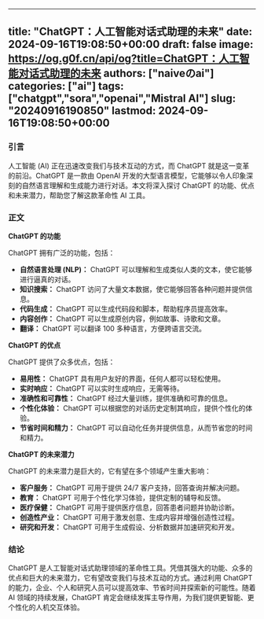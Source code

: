 
---
title: "ChatGPT：人工智能对话式助理的未来"
date: 2024-09-16T19:08:50+00:00
draft: false
image: https://og.g0f.cn/api/og?title=ChatGPT：人工智能对话式助理的未来
authors: ["naiveのai"]
categories: ["ai"]
tags: ["chatgpt","sora","openai","Mistral AI"]
slug: "20240916190850"
lastmod: 2024-09-16T19:08:50+00:00
---
### 引言

人工智能 (AI) 正在迅速改变我们与技术互动的方式，而 ChatGPT 就是这一变革的前沿。ChatGPT 是一款由 OpenAI 开发的大型语言模型，它能够以令人印象深刻的自然语言理解和生成能力进行对话。本文将深入探讨 ChatGPT 的功能、优点和未来潜力，帮助您了解这款革命性 AI 工具。

### 正文

**ChatGPT 的功能**

ChatGPT 拥有广泛的功能，包括：

- **自然语言处理 (NLP)：** ChatGPT 可以理解和生成类似人类的文本，使它能够进行逼真的对话。
- **知识搜索：** ChatGPT 访问了大量文本数据，使它能够回答各种问题并提供信息。
- **代码生成：** ChatGPT 可以生成代码段和脚本，帮助程序员提高效率。
- **内容创作：** ChatGPT 可以生成原创内容，例如故事、诗歌和文章。
- **翻译：** ChatGPT 可以翻译 100 多种语言，方便跨语言交流。

**ChatGPT 的优点**

ChatGPT 提供了众多优点，包括：

- **易用性：** ChatGPT 具有用户友好的界面，任何人都可以轻松使用。
- **实时响应：** ChatGPT 可以实时生成响应，无需等待。
- **准确性和可靠性：** ChatGPT 经过大量训练，提供准确和可靠的信息。
- **个性化体验：** ChatGPT 可以根据您的对话历史定制其响应，提供个性化的体验。
- **节省时间和精力：** ChatGPT 可以自动化任务并提供信息，从而节省您的时间和精力。

**ChatGPT 的未来潜力**

ChatGPT 的未来潜力是巨大的，它有望在多个领域产生重大影响：

- **客户服务：** ChatGPT 可用于提供 24/7 客户支持，回答查询并解决问题。
- **教育：** ChatGPT 可用于个性化学习体验，提供定制的辅导和反馈。
- **医疗保健：** ChatGPT 可用于提供医疗信息，回答患者问题并协助诊断。
- **创造性产业：** ChatGPT 可用于激发创意、生成内容并增强创造性过程。
- **研究和开发：** ChatGPT 可用于生成假设、分析数据并加速研究和开发。

### 结论

ChatGPT 是人工智能对话式助理领域的革命性工具。凭借其强大的功能、众多的优点和巨大的未来潜力，它有望改变我们与技术互动的方式。通过利用 ChatGPT 的能力，企业、个人和研究人员可以提高效率、节省时间并探索新的可能性。随着 AI 领域的持续发展，ChatGPT 肯定会继续发挥主导作用，为我们提供更智能、更个性化的人机交互体验。